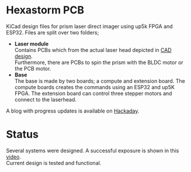 # Hexastorm PCB
KiCad design files for prism laser direct imager using up5k FPGA and ESP32.
Files are split over two folders;
 * **Laser module**  
    Contains PCBs which from the actual laser head depicted in  [CAD design](https://github.com/hstarmans/hexastorm_design).  
    Furthermore, there are PCBs to spin the prism with the BLDC motor or the PCB motor.
 * **Base**  
    The base is made by two boards; a compute and extension board.
    The compute boards creates the commands using an ESP32 and up5K FPGA. 
    The extension board can control three stepper motors and connect to the laserhead.  
    
A blog with progress updates is available on [Hackaday](https://hackaday.io/project/21933-open-hardware-fast-high-resolution-laser). 

# Status
Several systems were designed. A successful exposure is shown in this [video](https://youtu.be/dR09Tev0cPk).  
Current design is tested and functional.
